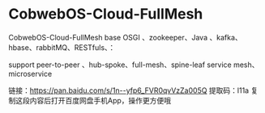 # CobwebOS-Cloud-FullMesh
CobwebOS-Cloud-FullMesh base OSGI 、zookeeper、Java 、kafka、hbase、rabbitMQ、RESTfuls、：

support peer-to-peer 、hub-spoke、full-mesh、spine-leaf service mesh、microservice


链接：https://pan.baidu.com/s/1n--yfp6_FVR0qvVzZa005Q 
提取码：l11a 
复制这段内容后打开百度网盘手机App，操作更方便哦

